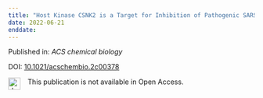 ```yaml
---
title: "Host Kinase CSNK2 is a Target for Inhibition of Pathogenic SARS-like β-Coronaviruses."
date: 2022-06-21
enddate:
---
```


Published in: *ACS chemical biology*

DOI: [10.1021/acschembio.2c00378](https://doi.org/10.1021/acschembio.2c00378)

<img src="https://upload.wikimedia.org/wikipedia/commons/thumb/0/0e/Closed_Access_logo_transparent.svg/1200px-Closed_Access_logo_transparent.svg.png" alt="drawing" width="25" align="left"/> &nbsp;&nbsp;&nbsp;This publication is not available in Open Access.


